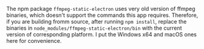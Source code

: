 The npm package `ffmpeg-static-electron` uses very old version of ffmpeg binaries, which doesn't support the commands this app requires. Therefore, if you are building fromm source, after running `npm install`, replace the binaries in `node_modules/ffmpeg-static-electron/bin` with the current version of corresponding platform. I put the Windows x64 and macOS ones here for convenience.
